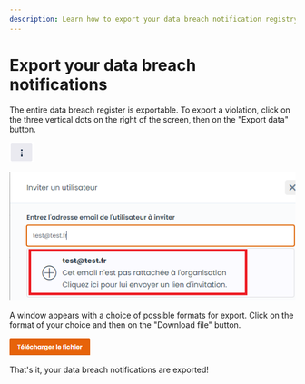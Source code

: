 ```yaml
---
description: Learn how to export your data breach notification registry.
---
```


# Export your data breach notifications

The entire data breach register is exportable. To export a violation, click on the three vertical dots on the right of the screen, then on the "Export data" button.

![](<../../.gitbook/assets/image (51).png>)

![](<../../.gitbook/assets/image (130).png>)

A window appears with a choice of possible formats for export. Click on the format of your choice and then on the "Download file" button.

![](<../../.gitbook/assets/image (46) (1).png>)

That's it, your data breach notifications are exported!
